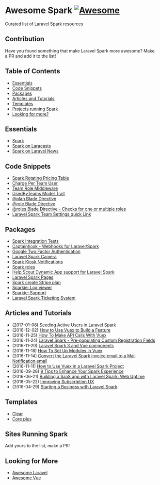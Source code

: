 # Awesome Spark [![Awesome](https://cdn.rawgit.com/sindresorhus/awesome/d7305f38d29fed78fa85652e3a63e154dd8e8829/media/badge.svg)](https://github.com/sindresorhus/awesome)

Curated list of Laravel Spark resources

## Contribution
Have you found something that make Laravel Spark more awesome? Make a PR and add it to the list!

## Table of Contents

- [Essentials](#essentials)
- [Code Snippets](#code-snippets)
- [Packages](#packages)
- [Articles and Tutorials](#articles-and-tutorials)
- [Templates](#templates)
- [Projects running Spark](#sites-running-spark)
- [Looking for more?](#looking-for-more)

## Essentials
* [Spark](http://spark.laravel.com)
* [Spark on Laracasts](https://laracasts.com/series/laravel-spark)
* [Spark on Laravel News](https://laravel-news.com/tag/spark)

## Code Snippets
* [Spark Rotating Pricing Table](https://gist.github.com/dillinghamio/e86204633e607f04517383a8884bfca6)
* [Charge Per Team User](https://gist.github.com/dillinghamio/7f3b776e0ff1007cc877d63d6aaee10d)
* [Team Role Middleware](https://gist.github.com/dillinghamio/7d6039ef8a86d3fdfa2ce747d4d919ea)
* [UsedByTeams Model Trait](https://gist.github.com/dillinghamio/a110c1b3bad8055f4327838bc4b11cd3)
* [@plan Blade Directive](https://gist.github.com/dillinghamio/9b79dfab580d0f46971782ef9204e507)
* [@role Blade Directive](https://gist.github.com/dillinghamio/080313d699b56ebf44e1fa3b59ea6f9b)
* [@roles Blade Directive - Checks for one or multiple roles](https://gist.github.com/jpmurray/ea12b3527756d710df9d4ca996a4ae47)
* [Laravel Spark Team Settings quick Link](https://gist.github.com/Max-Hutschenreiter/07b7413c4f65544bcc2de2a545ce7ab0)

## Packages
* [Spark Integration Tests](https://github.com/laravel/spark-tests)
* [Captainhook - Webhooks for Laravel/Spark](https://github.com/mpociot/captainhook)
* [Google Two Factor Authentication](https://github.com/cretueusebiu/laravel-spark-google2fa)
* [Laravel Spark Camera](https://github.com/cretueusebiu/laravel-spark-camera)
* [Spark Kiosk Notifications](https://github.com/vmitchell85/spark-kiosk-notify)
* [Spark roles](https://github.com/ZiNETHQ/spark-roles)
* [Help Scout Dynamic App support for Laravel Spark](https://github.com/polevaultweb/laravel-spark-helpscout)
* [Laravel Spark Pages](https://github.com/kirschbaum/laravel-spark-pages)
* [Spark create Stripe plan](https://github.com/gilbitron/spark-create-stripe-plans)
* [Sparkie: Log viewer](https://github.com/sparkie/logs)
* [Sparkie: Support](https://github.com/sparkie/support)
* [Laravel Spark Ticketing System](https://github.com/PureIntellect/Tickets)

## Articles and Tutorials
* (2017-01-08) [Seeding Active Users in Laravel Spark](http://michaelrtm.me/seeding-active-users-in-laravel-spark/)
* (2016-12-02) [How to Use Vuex to Build a Feature](https://metricloop.com/blog/how-to-use-vuex-to-build-a-feature)
* (2016-11-25) [How To Make API Calls With Vuex](https://metricloop.com/blog/how-to-make-api-calls-with-vuex)
* (2016-11-24) [Laravel Spark - Pre-populating Custom Registration Fields](https://nisbeti.wordpress.com/2016/11/24/laravel-spark-pre-populating-custom-registration-fields/)
* (2016-11-20) [Laravel Spark 3 and Vue components](http://christoph-rumpel.com/2016/11/Larave-Spark-3-Using-Vue-Components/)
* (2016-11-18) [How To Set Up Modules in Vuex](https://metricloop.com/blog/how-to-set-up-modules-in-vuex)
* (2016-11-14) [Convert the Laravel Spark invoice email to a Mail Notification email](https://medium.com/gilbitrons-blog/convert-the-laravel-spark-invoice-email-to-a-mail-notification-email-1106a0d15b73#.lrp74kj1w)
* (2016-11-11) [How to Use Vuex in a Laravel Spark Project](https://metricloop.com/blog/how-to-use-vuex-in-a-laravel-spark-project)
* (2016-09-28) [9 Tips to Enhance Your Spark Experience](https://www.sitepoint.com/9-hot-laravel-spark-tips/)
* (2016-06-21) [Building a SaaS app with Laravel Spark: Web Uptime](https://deliciousbrains.com/building-saas-app-laravel-spark-web-uptime/)
* (2016-05-22) [Improving Subscription UX](https://blog.iamoctopus.co/2016/05/22/improving-sparks-subscription-ux/)
* (2016-04-29) [Starting a Business with Laravel Spark](https://www.sitepoint.com/starting-a-business-with-laravel-spark/)

## Templates
* [Clear](https://vueadmintemplate.com/)
* [Core plus](https://codecanyon.net/item/core-plus-laravel-spark-skin/19614200)

## Sites Running Spark
Add yours to the list, make a PR!

## Looking for More
* [Awesome Laravel](https://github.com/chiraggude/awesome-laravel)
* [Awesome Vue](https://github.com/vuejs/awesome-vue)
